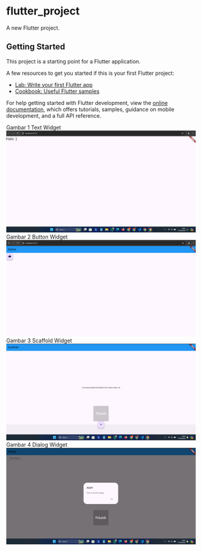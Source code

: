 # flutter_project

A new Flutter project.

## Getting Started

This project is a starting point for a Flutter application.

A few resources to get you started if this is your first Flutter project:

- [Lab: Write your first Flutter app](https://docs.flutter.dev/get-started/codelab)
- [Cookbook: Useful Flutter samples](https://docs.flutter.dev/cookbook)

For help getting started with Flutter development, view the
[online documentation](https://docs.flutter.dev/), which offers tutorials,
samples, guidance on mobile development, and a full API reference.

Gambar 1 Text Widget
![Text Widget](https://github.com/EzraPatrikha123/Flutter_RepoBaru/blob/main/image/Text_Widget.png)
Gambar 2 Button Widget
![Button Widget](https://github.com/EzraPatrikha123/Flutter_RepoBaru/blob/main/image/Button_Widget.png)
Gambar 3 Scaffold Widget
![Scaffold Widget](https://github.com/EzraPatrikha123/Flutter_RepoBaru/blob/main/image/Scaffold_Widget.png)
Gambar 4 Dialog Widget
![Dialog Widget](https://github.com/EzraPatrikha123/Flutter_RepoBaru/blob/main/image/Dialog_Widget.png)
